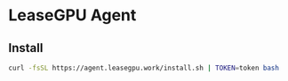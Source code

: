 # LeaseGPU Agent
## Install
```bash
curl -fsSL https://agent.leasegpu.work/install.sh | TOKEN=token bash
```
